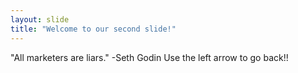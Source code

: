 ```yaml
---
layout: slide
title: "Welcome to our second slide!"
---
```

"All marketers are liars." -Seth Godin
Use the left arrow to go back!!

